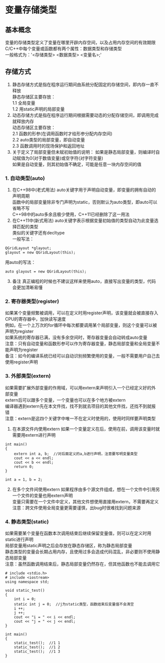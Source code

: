 # 变量存储类型

## 基本概念
变量的存储类型定义了变量在哪里开辟内存空间，以及占用内存空间的有效期限  
C/C++中每个变量或函数都有两个属性：数据类型和存储类型  
一般格式为：'<存储类型> <数据类型> <变量名>;'  


## 存储方式
1. 静态存储方式是指在程序运行期间由系统分配固定的存储空间，即内存一直不释放  
静态存储区主要存放：  
1.1 全局变量  
1.2 用static声明的局部变量  
2. 动态存储方式是指在程序运行期间根据需要动态的分配存储空间，即调用完成就释放内存  
动态存储区主要存放：  
2.1 函数的形参(在调用函数时才给形参分配内存空间)  
2.2 auto类型的局部变量，即自动变量  
2.3 函数调用时的现场保护和返回地址  
3. 关于定义了局部变量但未赋初始值的说明：
如果是静态局部变量，则编译时自动赋值为0(对于数值变量)或空字符(对字符变量)  
如果是自动变量，则其初始值不确定，可能是任意一块内存空间的值  

### 1. 自动类型(auto)
1. 在C++98中(老式用法)
auto关键字用于声明自动变量，即变量的拥有自动的声明周期  
函数中的局部变量除非专门声明为static，否则默认为auto类型，即auto可以省略不写  
C++98中的auto多余且极少使用，C++11已经删除了这一用法  
2. 在C++11中(新式用法)
auto关键字表示根据变量初始值的类型自动为此变量选择匹配的类型  
类似的关键字还有decltype  
一般写法：  
```
QGridLayout *glayout;
glayout = new QGridLayout(this);
```
用auto的写法：  
```
auto glayout = new QGridLayout(this);
```
3. 备注
真正编程的时候也不建议这样来使用auto，直接写出变量的类型，代码会更加清晰易懂  

### 2. 寄存器类型(register)
如果某个变量频繁被调用，可以在定义时用register声明，该变量就会被直接存入CPU的寄存器中，加快读写速度  
例如，在一个上万次的for循环中每次都要调用某个局部变量，则这个变量可以被声明为register  
如果系统的寄存器已满，没有多余空间时，寄存器变量会自动转成auto变量  
注意：只有自动变量和函数形参可以作为寄存器变量，静态局部变量和全局变量不能声明为register  
备注：如今的编译系统已经可以自动识别频繁使用的变量，一般不需要用户自己去使用register声明  

### 3. 外部类型(extern)
如果需要扩展外部变量的作用域，可以用extern来声明引入一个已经定义好的外部变量  
extern后可以跟多个变量，一个变量也可以在多个地方被extern  
编译器遇到extern先在本文件找，找不到就去项目的其他文件找，还找不到就报错  
注意：extern是这四个关键字中唯一不在定义时使用的，使用时同样要声明类型  
1. 在本源文件内使用extern
如果一个变量定义在后，使用在前，调用该变量时就需要用extern进行声明  
```
int main()
{
	extern int a, b;  //对后面定义的a,b进行声明，注意要写明变量类型
	cout << a << endl;
	cout << b << endl;
	return 0;
}

int a = 1, b = 2;
```
2. 在多个文件间使用extern
如果程序由多个源文件组成，想在一个文件中引用另一个文件的变量也用extern声明  
变量只需要在一个文件中定义，其他文件想使用直接用extern，不需要再定义  
注意：跨文件使用全局变量更需要谨慎，出bug时很难找到问题来源  

### 4. 静态类型(static)
如果需要某个变量在函数本次调用结束后继续保留变量值，则可以在定义时用static进行声明  
局部变量用static声明之后会存放在静态存储区，称为静态局部变量  
静态类型的变量会长期占用内存，且使用过多会造成代码混乱，非必要则不使用静态局部变量  
注意：虽然函数调用结束后，静态局部变量仍然存在，但其他函数也不能去调用它  
```
# include <stdio.h>
# include <iostream>
using namespace std;

void static_test()
{
	int i = 0;
	static int j = 0;  //j为static类型，函数结束后变量值不会清空
	i ++;
	j ++;
	cout << "i = " << i << endl;
	cout << "j = " << j << endl;
}

int main()
{
	static_test();  //1 1
	static_test();  //1 2
	static_test();  //1 3
}
```


